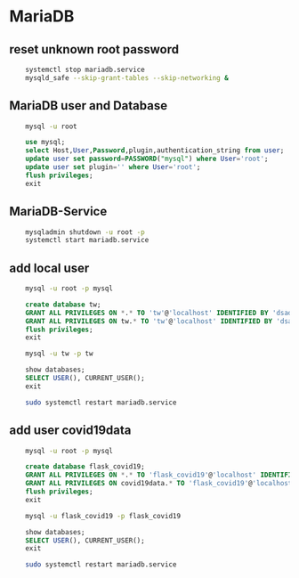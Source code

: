 # MariaDB

## reset unknown root password

````bash
    systemctl stop mariadb.service
    mysqld_safe --skip-grant-tables --skip-networking &
````

## MariaDB user and Database

````bash
    mysql -u root
````

````sql
    use mysql;
    select Host,User,Password,plugin,authentication_string from user;
    update user set password=PASSWORD("mysql") where User='root';
    update user set plugin='' where User='root';
    flush privileges;
    exit
````

## MariaDB-Service

````bash
    mysqladmin shutdown -u root -p
    systemctl start mariadb.service
````

## add local user

````bash
    mysql -u root -p mysql
````

````sql
    create database tw;
    GRANT ALL PRIVILEGES ON *.* TO 'tw'@'localhost' IDENTIFIED BY 'dsadas' WITH GRANT OPTION;
    GRANT ALL PRIVILEGES ON tw.* TO 'tw'@'localhost' IDENTIFIED BY 'dsadas' WITH GRANT OPTION;
    flush privileges;
    exit
````

````bash
    mysql -u tw -p tw
````

````sql
    show databases;
    SELECT USER(), CURRENT_USER();
    exit
````

````bash
    sudo systemctl restart mariadb.service
````

## add user covid19data

````bash
    mysql -u root -p mysql
````

````sql
    create database flask_covid19;
    GRANT ALL PRIVILEGES ON *.* TO 'flask_covid19'@'localhost' IDENTIFIED BY 'flask_covid19pwd';
    GRANT ALL PRIVILEGES ON covid19data.* TO 'flask_covid19'@'localhost' IDENTIFIED BY 'flask_covid19pwd';
    flush privileges;
    exit
````

````bash
    mysql -u flask_covid19 -p flask_covid19
````

````sql
    show databases;
    SELECT USER(), CURRENT_USER();
    exit
````

````bash
    sudo systemctl restart mariadb.service
````
